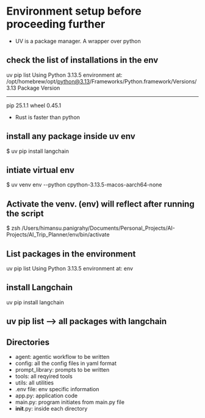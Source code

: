 
# Environment setup before proceeding further
* UV is a package manager. A wrapper over python
## check the list of installations in the env
uv pip list
Using Python 3.13.5 environment at: /opt/homebrew/opt/python@3.13/Frameworks/Python.framework/Versions/3.13
Package Version
------- -------
pip     25.1.1
wheel   0.45.1
* Rust is faster than python

## install any package inside uv env
$ uv pip install langchain

## intiate virtual env 
$ uv venv env --python  cpython-3.13.5-macos-aarch64-none

## Activate the venv. (env) will reflect after running the script
$ zsh /Users/himansu.panigrahy/Documents/Personal_Projects/AI-Projects/AI_Trip_Planner/env/bin/activate

## List packages in the environment
uv pip list 
Using Python 3.13.5 environment at: env

## install Langchain
 uv pip install langchain

## uv pip list --> all packages with langchain

## Directories 
  * agent: agentic workflow to be written
  * config: all the config files in yaml format
  * prompt_library: prompts to be written
  * tools: all reqyired tools 
  * utils: all utilities 
  * .env file: env specific information
  * app.py: application code
  * main.py: program initiates from main.py file
  * __init__.py: inside each directory